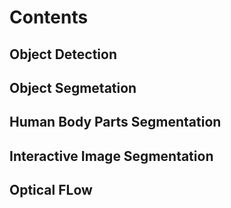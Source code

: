 # Contents



## Object Detection 

## Object Segmetation 

## Human Body Parts Segmentation 

## Interactive Image Segmentation 

## Optical FLow 
